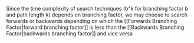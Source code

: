 Since the time complexity of search techniques (b^k for branching factor b and path length k) depends on branching factor, we may choose to search forwards or backwards depending on which the [[Forwards Branching Factor|forward branching factor]] is less than the [[Backwards Branching Factor|backwards branching factor]] and vice versa